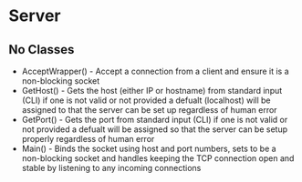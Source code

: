 # Server

## No Classes
* AcceptWrapper() - Accept a connection from a client and ensure it is a non-blocking socket
* GetHost() - Gets the host (either IP or hostname) from standard input (CLI) if one is not valid or not provided a defualt (localhost) will be assigned to that the server can be set up regardless of human error
* GetPort() - Gets the port from standard input (CLI) if one is not valid or not provided a defualt will be assigned so that the server can be setup properly regardless of human error
* Main() - Binds the socket using host and port numbers, sets to be a non-blocking socket and handles keeping the TCP connection open and stable by listening to any incoming connections